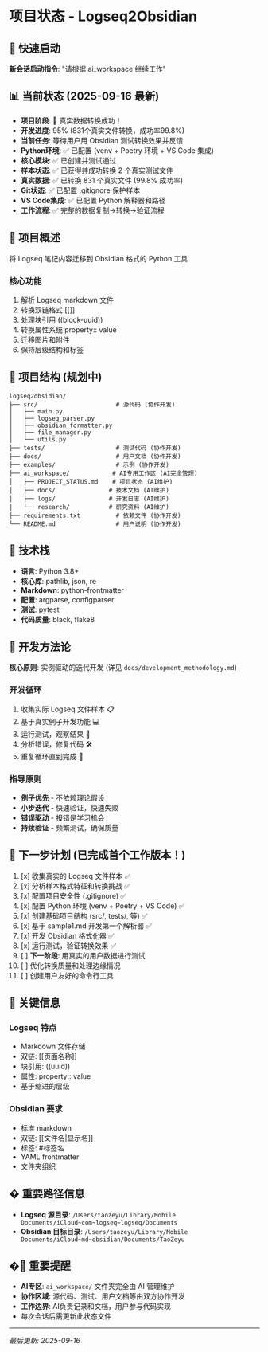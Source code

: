 # 项目状态 - Logseq2Obsidian

## 🚀 快速启动
**新会话启动指令**: "请根据 ai_workspace 继续工作"

## 📊 当前状态 (2025-09-16 最新)
- **项目阶段**: 🎉 真实数据转换成功！
- **开发进度**: 95% (831个真实文件转换，成功率99.8%)
- **当前任务**: 等待用户用 Obsidian 测试转换效果并反馈
- **Python环境**: ✅ 已配置 (venv + Poetry 环境 + VS Code 集成)
- **核心模块**: ✅ 已创建并测试通过
- **样本状态**: ✅ 已获得并成功转换 2 个真实测试文件
- **真实数据**: ✅ 已转换 831 个真实文件 (99.8% 成功率)
- **Git状态**: ✅ 已配置 .gitignore 保护样本
- **VS Code集成**: ✅ 已配置 Python 解释器和路径
- **工作流程**: ✅ 完整的数据复制→转换→验证流程

## 🎯 项目概述
将 Logseq 笔记内容迁移到 Obsidian 格式的 Python 工具

### 核心功能
1. 解析 Logseq markdown 文件
2. 转换双链格式 [[]] 
3. 处理块引用 ((block-uuid))
4. 转换属性系统 property:: value
5. 迁移图片和附件
6. 保持层级结构和标签

## 📁 项目结构 (规划中)
```
logseq2obsidian/
├── src/                      # 源代码 (协作开发)
│   ├── main.py
│   ├── logseq_parser.py
│   ├── obsidian_formatter.py
│   ├── file_manager.py
│   └── utils.py
├── tests/                    # 测试代码 (协作开发)
├── docs/                     # 用户文档 (协作开发)
├── examples/                 # 示例 (协作开发)
├── ai_workspace/            # AI专用工作区 (AI完全管理)
│   ├── PROJECT_STATUS.md    # 项目状态 (AI维护)
│   ├── docs/               # 技术文档 (AI维护)
│   ├── logs/               # 开发日志 (AI维护)
│   └── research/           # 研究资料 (AI维护)
├── requirements.txt          # 依赖文件 (协作开发)
└── README.md                 # 用户说明 (协作开发)
```

## 🔧 技术栈
- **语言**: Python 3.8+
- **核心库**: pathlib, json, re
- **Markdown**: python-frontmatter
- **配置**: argparse, configparser
- **测试**: pytest
- **代码质量**: black, flake8

## 🎯 开发方法论
**核心原则**: 实例驱动的迭代开发 (详见 `docs/development_methodology.md`)

### 开发循环
1. 收集实际 Logseq 文件样本 📋
2. 基于真实例子开发功能 💻  
3. 运行测试，观察结果 🧪
4. 分析错误，修复代码 🛠️
5. 重复循环直到完成 🔄

### 指导原则
- **例子优先** - 不依赖理论假设
- **小步迭代** - 快速验证，快速失败  
- **错误驱动** - 报错是学习机会
- **持续验证** - 频繁测试，确保质量

## 📝 下一步计划 (已完成首个工作版本！)
1. [x] 收集真实的 Logseq 文件样本 ✅
2. [x] 分析样本格式特征和转换挑战 ✅  
3. [x] 配置项目安全性 (.gitignore) ✅
4. [x] 配置 Python 环境 (venv + Poetry + VS Code) ✅
5. [x] 创建基础项目结构 (src/, tests/, 等) ✅
6. [x] 基于 sample1.md 开发第一个解析器 ✅
7. [x] 开发 Obsidian 格式化器 ✅
8. [x] 运行测试，验证转换效果 ✅
9. [ ] **下一阶段**: 用真实的用户数据进行测试
10. [ ] 优化转换质量和处理边缘情况
11. [ ] 创建用户友好的命令行工具

## 🧠 关键信息

### Logseq 特点
- Markdown 文件存储
- 双链: [[页面名称]]
- 块引用: ((uuid))
- 属性: property:: value
- 基于缩进的层级

### Obsidian 要求
- 标准 markdown
- 双链: [[文件名|显示名]]
- 标签: #标签名
- YAML frontmatter
- 文件夹组织

## � 重要路径信息
- **Logseq 源目录**: `/Users/taozeyu/Library/Mobile Documents/iCloud~com~logseq~logseq/Documents`
- **Obsidian 目标目录**: `/Users/taozeyu/Library/Mobile Documents/iCloud~md~obsidian/Documents/TaoZeyu`

## �🚨 重要提醒
- **AI专区**: `ai_workspace/` 文件夹完全由 AI 管理维护
- **协作区域**: 源代码、测试、用户文档等由双方协作开发
- **工作边界**: AI负责记录和文档，用户参与代码实现
- 每次会话后需更新此状态文件

---
*最后更新: 2025-09-16*